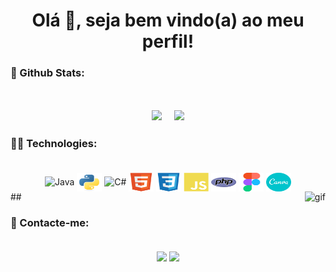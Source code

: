 <h1 align="center">Olá 👋, seja bem vindo(a) ao meu perfil!</h1>

<h3>🌠 Github Stats:</h3>
<p>ㅤ</p>
  
<p align="center" flex-direction="column">
  <img width="50%" src="https://github-readme-stats.vercel.app/api?username=DaviCampoi&show_icons=true&title_color=FF2E3D&text_color=FF2E3D&bg_color=0E0E0E&icon_color=FF2E3D&rank_icon=github" /> ㅤ
  <img width="38%" src="https://github-readme-stats.vercel.app/api/top-langs/?username=DaviCampoi&layout=compact&title_color=FF2E3D&text_color=FF2E3D&bg_color=0E0E0E&icon_color=277E86"
</p>

<h3>👨‍💻 Technologies:</h3>  
ㅤ
<div style="display: inline_block" align="center">
  <img align="center" alt="Java" height="30" width="40" src="https://cdn.jsdelivr.net/gh/devicons/devicon@latest/icons/java/java-original.svg">
  <img align="center" alt="Python" height="30" width="40" src="https://raw.githubusercontent.com/devicons/devicon/master/icons/python/python-original.svg">
  <img align="center" alt="C#" height="30" width="40" src="https://cdn.jsdelivr.net/gh/devicons/devicon@latest/icons/csharp/csharp-original.svg" />      
  <img align="center" alt="HTML" height="30" width="40" src="https://raw.githubusercontent.com/devicons/devicon/master/icons/html5/html5-original.svg">
  <img align="center" alt="CSS" height="30" width="40" src="https://raw.githubusercontent.com/devicons/devicon/master/icons/css3/css3-original.svg">
  <img align="center" alt="JS" height="30" width="40" src="https://raw.githubusercontent.com/devicons/devicon/master/icons/javascript/javascript-plain.svg">
   <img align="center" alt="JS" height="30" width="40" src="https://raw.githubusercontent.com/devicons/devicon/master/icons/php/php-original.svg">
  <img align="center" alt="JS" height="30" width="40" src="https://raw.githubusercontent.com/devicons/devicon/master/icons/figma/figma-original.svg">
  <img align="center" alt="JS" height="30" width="40" src="https://raw.githubusercontent.com/devicons/devicon/master/icons/canva/canva-original.svg">


  
 
  
</div>
 <img align="right" alt="gif" src="https://images-wixmp-ed30a86b8c4ca887773594c2.wixmp.com/f/25c93289-0576-4645-bc48-e828abec9740/de2x6xe-aa7e3f5c-dee4-4ad6-9068-d839e28848d7.gif?token=eyJ0eXAiOiJKV1QiLCJhbGciOiJIUzI1NiJ9.eyJzdWIiOiJ1cm46YXBwOjdlMGQxODg5ODIyNjQzNzNhNWYwZDQxNWVhMGQyNmUwIiwiaXNzIjoidXJuOmFwcDo3ZTBkMTg4OTgyMjY0MzczYTVmMGQ0MTVlYTBkMjZlMCIsIm9iaiI6W1t7InBhdGgiOiJcL2ZcLzI1YzkzMjg5LTA1NzYtNDY0NS1iYzQ4LWU4MjhhYmVjOTc0MFwvZGUyeDZ4ZS1hYTdlM2Y1Yy1kZWU0LTRhZDYtOTA2OC1kODM5ZTI4ODQ4ZDcuZ2lmIn1dXSwiYXVkIjpbInVybjpzZXJ2aWNlOmZpbGUuZG93bmxvYWQiXX0.J0vMDf_9zXs032iHZM7mhr1FV5RrayG_triIq6w5oLU">
## 


<h3>📨 Contacte-me:</h3>
ㅤ
<div style="display: inline_block; flex-wrap: nowrap" align = "center"> 
  <a href = "mailto:davicampoi09@gmail.com"><img src="https://img.shields.io/badge/-Gmail-%23333?style=for-the-badge&logo=gmail&logoColor=white" target="_blank"></a>
  <a href="https://www.linkedin.com/in/davi-campoi-837703321/" target="_blank"><img src="https://img.shields.io/badge/-LinkedIn-%230077B5?style=for-the-badge&logo=linkedin&logoColor=white" target="_blank"></a>
